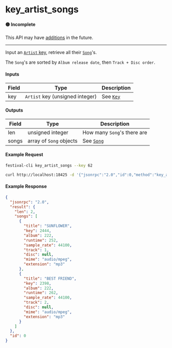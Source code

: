 # key_artist_songs

#### 🟡 Incomplete
This API may have [additions](/api-stability/marker.md) in the future.

---

Input an [`Artist` key](/common-objects/key.dm), retrieve all their [`Song`](/common-objects/song.md)'s.

The `Song`'s are sorted by `Album release date`, then `Track + Disc order`.

#### Inputs

| Field | Type                                           | Description |
|-------|------------------------------------------------|-------------|
| key   | `Artist` key (unsigned integer)                | See [`Key`](/common-objects/key.md)

#### Outputs

| Field | Type                    | Description |
|-------|-------------------------|-------------|
| len   | unsigned integer        | How many `Song`'s there are
| songs | array of `Song` objects | See [`Song`](/common-objects/song.md)

#### Example Request
```bash
festival-cli key_artist_songs --key 62
```
```bash
curl http://localhost:18425 -d '{"jsonrpc":"2.0","id":0,"method":"key_artist_songs","params":{"key":62}}'
```

#### Example Response
```json
{
  "jsonrpc": "2.0",
  "result": {
    "len": 2,
    "songs": [
      {
        "title": "SUNFLOWER",
        "key": 2444,
        "album": 222,
        "runtime": 252,
        "sample_rate": 44100,
        "track": 1,
        "disc": null,
        "mime": "audio/mpeg",
        "extension": "mp3"
      },
      {
        "title": "BEST FRIEND",
        "key": 2398,
        "album": 222,
        "runtime": 262,
        "sample_rate": 44100,
        "track": 2,
        "disc": null,
        "mime": "audio/mpeg",
        "extension": "mp3"
      }
    ]
  },
  "id": 0
}
```
